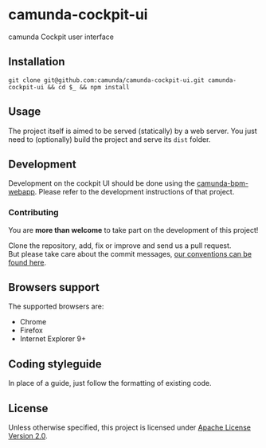 # camunda-cockpit-ui

camunda Cockpit user interface

## Installation

`git clone git@github.com:camunda/camunda-cockpit-ui.git camunda-cockpit-ui && cd $_ && npm install`

## Usage

The project itself is aimed to be served (statically) by a web server.
You just need to (optionally) build the project and serve its `dist` folder.

## Development

Development on the cockpit UI should be done using the [camunda-bpm-webapp](https://github.com/camunda/camunda-bpm-webapp/). Please refer to the development instructions of that project.

### Contributing

You are __more than welcome__ to take part on the development of this project!

Clone the repository, add, fix or improve and send us a pull request.    
But please take care about the commit messages, [our conventions can be found
here](https://github.com/ajoslin/conventional-changelog/blob/master/CONVENTIONS.md).


## Browsers support

The supported browsers are:
 - Chrome
 - Firefox
 - Internet Explorer 9+

## Coding styleguide

In place of a guide, just follow the formatting of existing code.

## License

Unless otherwise specified, this project is licensed under [Apache License Version 2.0](./LICENSE).
